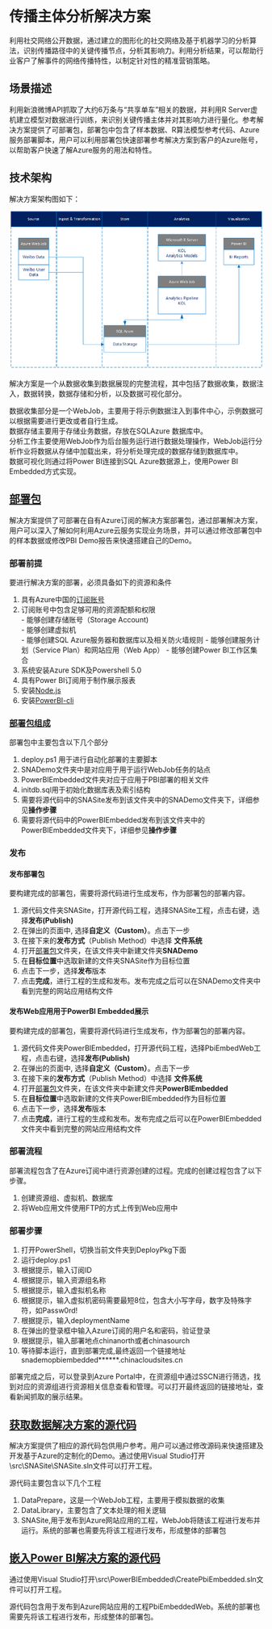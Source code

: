 # 传播主体分析解决方案 

利用社交网络公开数据，通过建立的图形化的社交网络及基于机器学习的分析算法，识别传播路径中的关键传播节点，分析其影响力。利用分析结果，可以帮助行业客户了解事件的网络传播特性，以制定针对性的精准营销策略。

## 场景描述

利用新浪微博API抓取了大约6万条与“共享单车”相关的数据，并利用R Server虚机建立模型对数据进行训练，来识别关键传播主体并对其影响力进行量化。参考解决方案提供了可部署包，部署包中包含了样本数据、R算法模型参考代码、Azure服务部署脚本，用户可以利用部署包快速部署参考解决方案到客户的Azure账号，以帮助客户快速了解Azure服务的用法和特性。

## 技术架构

解决方案架构图如下：

![Solution Diagram](./pictures/snaarch.png)

解决方案是一个从数据收集到数据展现的完整流程，其中包括了数据收集，数据注入，数据转换，数据存储和分析，以及数据可视化部分。

数据收集部分是一个WebJob，主要用于将示例数据注入到事件中心，示例数据可以根据需要进行更改或者自行生成。  
数据存储主要用于存储业务数据，存放在SQLAzure 数据库中。  
分析工作主要使用WebJob作为后台服务运行进行数据处理操作，WebJob运行分析作业将数据从存储中加载出来，将分析处理完成的数据存储到数据库中。  
数据可视化则通过将Power BI连接到SQL Azure数据源上，使用Power BI Embedded方式实现。

## [部署包](./DeployPkg)

解决方案提供了可部署在自有Azure订阅的解决方案部署包，通过部署解决方案，用户可以深入了解如何利用Azure云服务实现业务场景，并可以通过修改部署包中的样本数据或修改PBI Demo报告来快速搭建自己的Demo。

### 部署前提

要进行解决方案的部署，必须具备如下的资源和条件  
  1. 具有Azure中国的[订阅账号](https://www.azure.cn/)    
  2. 订阅账号中包含足够可用的资源配额和权限    
    - 能够创建存储账号（Storage Account)  
    - 能够创建虚拟机   
    - 能够创建SQL Azure服务器和数据库以及相关防火墙规则
    - 能够创建服务计划（Service Plan）和网站应用（Web App）
    - 能够创建Power BI工作区集合  
  3. 系统安装Azure SDK及Powershell 5.0   
  4. 具有Power BI订阅用于制作展示报表  
  5. 安装[Node.js](https://nodejs.org/en/download/)  
  6. 安装[PowerBI-cli](https://github.com/Microsoft/PowerBI-Cli)

### [部署包组成]((./DeployPkg))

部署包中主要包含以下几个部分
  1. deploy.ps1 用于进行自动化部署的主要脚本  
  2. SNADemo文件夹中是对应用于用于运行WebJob任务的站点  
  3. PowerBIEmbedded文件夹对应于应用于PBI部署的相关文件    
  4. initdb.sql用于初始化数据库表及索引结构    
  5. 需要将源代码中的SNASite发布到该文件夹中的SNADemo文件夹下，详细参见**操作步骤**
  6. 需要将源代码中的PowerBIEmbedded发布到该文件夹中的PowerBIEmbedded文件夹下，详细参见**操作步骤**

### 发布

#### 发布部署包

要构建完成的部署包，需要将源代码进行生成发布，作为部署包的部署内容。
  1. 源代码文件夹SNASite，打开源代码工程，选择SNASite工程，点击右键，选择**发布(Publish)**  
  2. 在弹出的页面中, 选择**自定义（Custom）**。点击下一步  
  3. 在接下来的**发布方式**（Publish Method）中选择 **文件系统**   
  4. 打开[部署包](./DeployPkg)文件夹，在该文件夹中新建文件夹**SNADemo**  
  5. 在**目标位置**中选取新建的文件夹SNASite作为目标位置  
  6. 点击下一步，选择**发布**版本  
  7. 点击**完成**，进行工程的生成和发布。发布完成之后可以在SNADemo文件夹中看到完整的网站应用结构文件

#### 发布Web应用用于PowerBI Embedded展示

要构建完成的部署包，需要将源代码进行生成发布，作为部署包的部署内容。
  1. 源代码文件夹PowerBIEmbedded，打开源代码工程，选择PbiEmbedWeb工程，点击右键，选择**发布(Publish)**
  2. 在弹出的页面中, 选择**自定义（Custom）**。点击下一步
  3. 在接下来的**发布方式**（Publish Method）中选择 **文件系统**
  4. 打开[部署包](./DeployPkg)文件夹，在该文件夹中新建文件夹**PowerBIEmbedded**
  5. 在**目标位置**中选取新建的文件夹PowerBIEmbedded作为目标位置
  6. 点击下一步，选择**发布**版本
  7. 点击**完成**，进行工程的生成和发布。发布完成之后可以在PowerBIEmbedded文件夹中看到完整的网站应用结构文件

### 部署流程

部署流程包含了在Azure订阅中进行资源创建的过程。完成的创建过程包含了以下步骤。

  1. 创建资源组、虚拟机、数据库
  2. 将Web应用文件使用FTP的方式上传到Web应用中



### 部署步骤

  1. 打开PowerShell，切换当前文件夹到DeployPkg下面
  2. 运行deploy.ps1
  3. 根据提示，输入订阅ID
  4. 根据提示，输入资源组名称
  5. 根据提示，输入虚拟机名称
  6. 根据提示，输入虚拟机密码需要最短8位，包含大小写字母，数字及特殊字符，如Passw0rd!
  7. 根据提示，输入deploymentName  
  8. 在弹出的登录框中输入Azure订阅的用户名和密码，验证登录  
  9. 根据提示，输入部署地点chinanorth或者chinasourch  
  10. 等待脚本运行，直到部署完成,最终返回一个链接地址snademopbiembedded******.chinacloudsites.cn

部署完成之后，可以登录到Azure Portal中，在资源组中通过SSCN进行筛选，找到对应的资源组进行资源相关信息查看和管理。可以打开最终返回的链接地址，查看新闻抓取的展示结果。

## [获取数据解决方案的源代码](./src/SNASite)

解决方案提供了相应的源代码包供用户参考。用户可以通过修改源码来快速搭建及开发基于Azure的定制化的Demo。通过使用Visual Studio打开\src\SNASite\SNASite.sln文件可以打开工程。

源代码主要包含以下几个工程  
  1. DataPrepare，这是一个WebJob工程，主要用于模拟数据的收集  
  2. DataLibrary，主要包含了文本处理的相关逻辑  
  3. SNASite,用于发布到Azure网站应用的工程，WebJob将随该工程进行发布并运行。系统的部署也需要先将该工程进行发布，形成整体的部署包

## [嵌入Power BI解决方案的源代码](./src/PowerBIEmbedded)

通过使用Visual Studio打开\src\PowerBIEmbedded\CreatePbiEmbedded.sln文件可以打开工程。

源代码包含用于发布到Azure网站应用的工程PbiEmbeddedWeb。系统的部署也需要先将该工程进行发布，形成整体的部署包。

